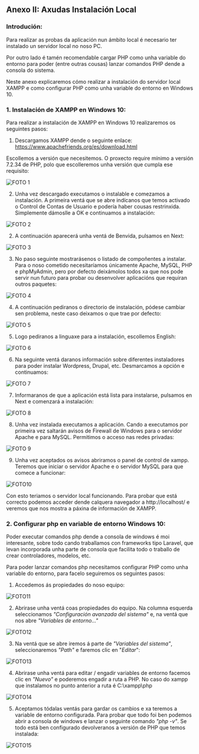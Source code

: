 ## Anexo II: Axudas Instalación Local

### Introdución: 

Para realizar as probas da aplicación nun ámbito local é necesario ter instalado un servidor local no noso PC.

Por outro lado é tamén recomendable cargar PHP como unha variable do entorno para poder (entre outras cousas) lanzar comandos PHP dende a consola do sistema.

Neste anexo explicaremos cómo realizar a instalación do servidor local XAMPP e como configurar PHP como unha variable do entorno en Windows 10.

### 1. Instalación de XAMPP en Windows 10:

Para realizar a instalación de XAMPP en Windows 10 realizaremos os seguintes pasos:

1. Descargamos XAMPP dende o seguinte enlace: https://www.apachefriends.org/es/download.html

Escollemos a versión que necesitemos. O proxecto require mínimo a versión 7.2.34 de PHP, polo que escolleremos unha versión que cumpla ese requisito:

![FOTO 1](img/anexo_axudas_instalacion/01_descarga.png "FOTO 1")

2. Unha vez descargado executamos o instalable e comezamos a instalación. A primeira ventá que se abre indícanos que temos activado o Control de Contas de Usuario e podería haber cousas restrinxida. Simplemente dámoslle a OK e continuamos a instalación:


![FOTO 2](img/anexo_axudas_instalacion/02_instalacion01.png "FOTO 2")

2. A continuación aparecerá unha ventá de Benvida, pulsamos en Next:

![FOTO 3](img/anexo_axudas_instalacion/03_instalacion02.png "FOTO 3")

3. No paso seguinte mostrarásenos o listado de compoñentes a instalar. Para o noso cometido necesitaríamos únicamente Apache, MySQL, PHP e phpMyAdmin, pero por defecto deixámolos todos xa que nos pode servir nun futuro para probar ou desenvolver aplicacións que requiran outros paquetes:

![FOTO 4](img/anexo_axudas_instalacion/04_instalacion03.png "FOTO 4")

4. A continuación pediranos o directorio de instalación, pódese cambiar sen problema, neste caso deixamos o que trae por defecto:


![FOTO 5](img/anexo_axudas_instalacion/05_instalacion05.png "FOTO 5")

5. Logo pediranos a linguaxe para a instalación, escollemos English:


![FOTO 6](img/anexo_axudas_instalacion/06_instalacion06.png "FOTO 6")

6. Na seguinte ventá daranos información sobre diferentes instaladores para poder instalar Wordpress, Drupal, etc. Desmarcamos a opción e continuamos:

![FOTO 7](img/anexo_axudas_instalacion/07_instalacion07.png "FOTO 7")

7. Informaranos de que a aplicación está lista para instalarse, pulsamos en Next e comenzará a instalación:

![FOTO 8](img/anexo_axudas_instalacion/08_instalacion08.png "FOTO 8")

8. Unha vez instalada executamos a aplicación. Cando a executamos por primeira vez saltarán avisos de Firewall de Windows para o servidor Apache e para MySQL. Permitimos o acceso nas redes privadas:

![FOTO 9](img/anexo_axudas_instalacion/09_instalacion09.png "FOTO 9")

9. Unha vez aceptados os avisos abriramos o panel de control de xampp. Teremos que iniciar o servidor Apache e o servidor MySQL para que comece a funcionar:

![FOTO10](img/anexo_axudas_instalacion/10_instalacion10.png "FOTO10")

Con esto teriamos o servidor local funcionando. Para probar que está correcto podemos acceder dende calquera navegador a http://localhost/ e veremos que nos mostra a páxina de información de XAMPP.

### 2. Configurar php en variable de entorno Windows 10:

Poder executar comandos php dende a consola de windows é moi interesante, sobre todo cando traballamos con frameworks tipo Laravel, que levan incorporada unha parte de consola que facilita todo o traballo de crear controladores, modelos, etc.

Para poder lanzar comandos php necesitamos configurar PHP como unha variable do entorno, para facelo seguiremos os seguintes pasos:

1. Accedemos ás propiedades do noso equipo: 

![FOTO11](img/anexo_axudas_instalacion/11_variable1.png "FOTO11")

2. Abrirase unha ventá coas propiedades do equipo. Na columna esquerda seleccionamos *"Configuración avanzada del sistema"* e, na ventá que nos abre *"Variables de entorno..."*

![FOTO12](img/anexo_axudas_instalacion/12_variable2.png "FOTO12")

3. Na ventá que se abre iremos á parte de *"Variables del sistema"*, seleccionaremos *"Path"* e faremos clic en "*Editar*":

![FOTO13](img/anexo_axudas_instalacion/13_variable3.png "FOTO13")

4. Abrirase unha ventá para editar / engadir variables de entorno facemos clic en *"Nuevo"* e poderemos engadir a ruta a PHP. No caso do xampp que instalamos no punto anterior a ruta é C:\xampp\php

![FOTO14](img/anexo_axudas_instalacion/14_variable4.png "FOTO14")

5. Aceptamos tódalas ventás para gardar os cambios e xa teremos a variable de entorno configurada. Para probar que todo foi ben podemos abrir a consola de windows e lanzar o seguinte comando *"php -v"*. Se todo está ben configurado devolveranos a versión de PHP que temos instalada:

![FOTO15](img/anexo_axudas_instalacion/15_variable5.png "FOTO15")